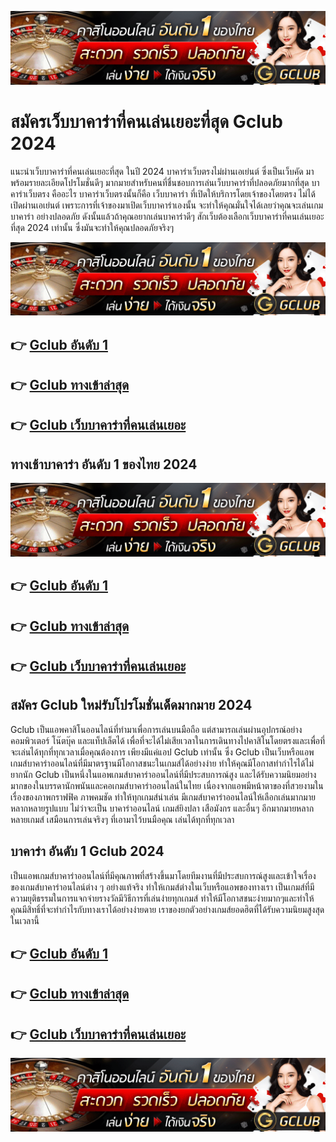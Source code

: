 [<img src="Gclub 2024.gif">](https://bit.ly/465z1sR)

<h1>สมัครเว็บบาคาร่าที่คนเล่นเยอะที่สุด Gclub 2024 </h1>

แนะนำเว็บบาคาร่าที่คนเล่นเยอะที่สุด ในปี 2024 บาคาร่าเว็บตรงไม่ผ่านเอเย่นต์ ซึ่งเป็นเว็บคัด มาพร้อมรายละเอียดโปรโมชั่นดีๆ มากมายสำหรับคนที่ชื่นชอบการเล่นเว็บบาคาร่าที่ปลอดภัยมากที่สุด
บาคาร่าเว็บตรง คืออะไร บาคาร่าเว็บตรงนั้นก็คือ เว็บบาคาร่า ที่เปิดให้บริการโดยเจ้าของโดยตรง ไม่ได้เปิดผ่านเอเย่นต์ เพราะการที่เจ้าของมาเปิดเว็บบาคาร่าเองนั้น จะทำให้คุณมั่นใจได้เลยว่าคุณจะเล่นเกม บาคาร่า อย่างปลอดภัย ดังนั้นแล้วถ้าคุณอยากเล่นบาคาร่าดีๆ สักเว็บต้องเลือกเว็บบาคาร่าที่คนเล่นเยอะที่สุด 2024 เท่านั้น ซึ่งมันจะทำให้คุณปลอดภัยจริงๆ

[<img src="Gclub 2024.gif">](https://bit.ly/465z1sR)

## 👉 [Gclub อันดับ 1](https://bit.ly/465z1sR)
## 👉 [Gclub ทางเข้าล่าสุด](https://bit.ly/465z1sR)
## 👉 [Gclub เว็บบาคาร่าที่คนเล่นเยอะ](https://bit.ly/465z1sR)

<h2>ทางเช้าบาคาร่า อันดับ 1 ของไทย 2024 </h2>

[<img src="Gclub 2024.gif">](https://bit.ly/465z1sR)

## 👉 [Gclub อันดับ 1](https://bit.ly/465z1sR)
## 👉 [Gclub ทางเข้าล่าสุด](https://bit.ly/465z1sR)
## 👉 [Gclub เว็บบาคาร่าที่คนเล่นเยอะ](https://bit.ly/465z1sR)

<h2>สมัคร Gclub ใหม่รับโปรโมชั่นเด็ดมากมาย 2024</h2>

Gclub เป็นแอพคาสิโนออนไลน์ที่ทำมาเพื่อการเล่นบนมือถือ แต่สามารถเล่นผ่านอุปกรณ์อย่างคอมพิวเตอร์ โน๊ตบุ๊ค และแท็ปเล็ตได้ เพื่อที่จะได้ไม่เสียเวลาในการเดินทางไปคาสิโนโดยตรงและเพื่อที่จะเล่นได้ทุกที่ทุกเวลาเมื่อคุณต้องการ เพียงมีแค่แอป Gclub เท่านั้น ซึ่ง Gclub เป็นเว็บหรือแอพเกมส์บาคาร่าออนไลน์ที่มีมาตรฐานมีโอกาสชนะในเกมส์ได้อย่างง่าย ทำให้คุณมีโอกาสทำกำไรได้ไม่ยากนัก
Gclub เป็นหนึ่งในแอพเกมส์บาคาร่าออนไลน์ที่มีประสบการณ์สูง และได้รับความนิยมอย่างมากของในบรรดานักพนันและคอเกมส์บาคาร่าออนไลน์ในไทย เนื่องจากแอพมีหน้าตาของที่สวยงามในเรื่องของภาพกราฟฟิค ภาพคมชัด ทำให้ทุกเกมส์น่าเล่น มีเกมส์บาคาร่าออนไลน์ให้เลือกเล่นมากมายหลากหลายรูปแบบ ไม่ว่าจะเป็น บาคาร่าออนไลน์ เกมส์ยิงปลา เสือมังกร และอื่นๆ อีกมากมายหลากหลายเกมส์ เสมือนการเล่นจริงๆ ที่เอามาไว้บนมือคุณ เล่นได้ทุกที่ทุกเวลา


<h2>บาคาร่า อันดับ 1 Gclub 2024</h2>

เป็นแอพเกมส์บาคาร่าออนไลน์ที่มีคุณภาพที่สร้างขึ้นมาโดยทีมงานที่มีประสบการณ์สูงและเข้าใจเรื่องของเกมส์บาคาร่าอนไลน์ต่าง ๆ อย่างแท้จริง ทำให้เกมส์ต่างในเว็บหรือแอพของทางเรา เป็นเกมส์ที่มีความยุติธรรมในการแจกจ่ายรางวัลมีวิธีการที่เล่นง่ายทุกเกมส์ ทำให้มีโอกาสชนะง่ายมากๆและทำให้คุณมีสิทธิ์ที่จะทำกำไรกับทางเราได้อย่างง่ายดาย เราของยกตัวอย่างเกมส์ยอดฮิตที่ได้รับความนิยมสูงสุดในเวลานี้

## 👉 [Gclub อันดับ 1](https://bit.ly/465z1sR)
## 👉 [Gclub ทางเข้าล่าสุด](https://bit.ly/465z1sR)
## 👉 [Gclub เว็บบาคาร่าที่คนเล่นเยอะ](https://bit.ly/465z1sR)

[<img src="Gclub 2024.gif">](https://bit.ly/465z1sR)
